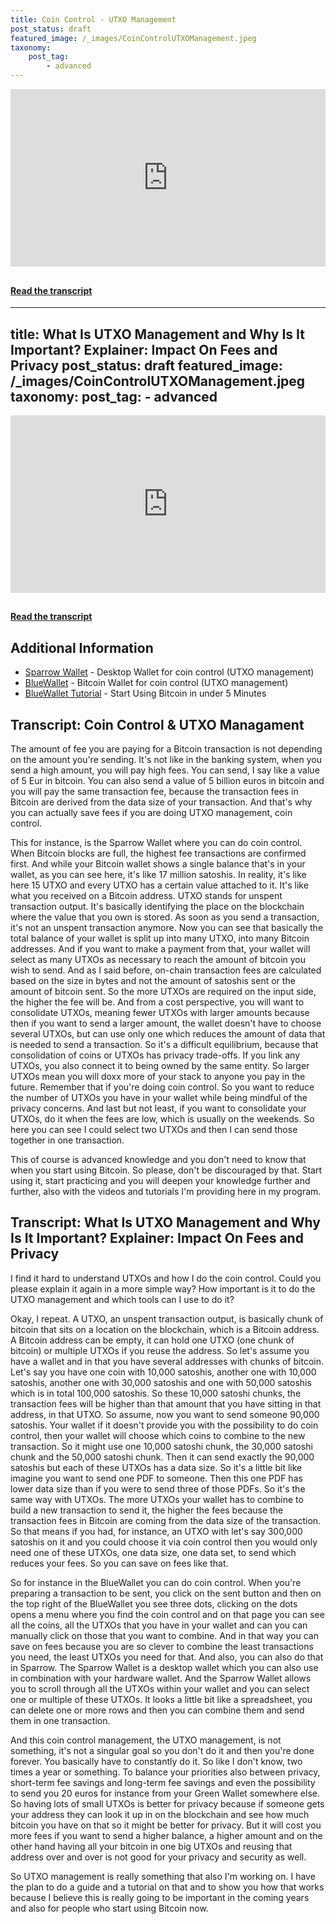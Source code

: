 ```yaml
---
title: Coin Control - UTXO Management
post_status: draft
featured_image: /_images/CoinControlUTXOManagement.jpeg
taxonomy:
    post_tag:
        - advanced
---
```


<div style="padding:56.25% 0 0 0;position:relative;"><iframe src="https://player.vimeo.com/video/843671126?badge=0&amp;autopause=0&amp;player_id=0&amp;app_id=58479" frameborder="0" allow="autoplay; fullscreen; picture-in-picture" allowfullscreen style="position:absolute;top:0;left:0;width:100%;height:100%;" title="075 Coin Control - UTXO Management"></iframe></div>

<div style="margin-bottom:30px;"></div>


#### [Read the transcript](#transcript:-coin-control-&-utxo-managament)

---
title: What Is UTXO Management and Why Is It Important? Explainer: Impact On Fees and Privacy
post_status: draft
featured_image: /_images/CoinControlUTXOManagement.jpeg
taxonomy:
    post_tag:
        - advanced
---

<div style="padding:56.25% 0 0 0;position:relative;"><iframe src="https://player.vimeo.com/video/903170650?badge=0&amp;autopause=0&amp;player_id=0&amp;app_id=58479" frameborder="0" allow="autoplay; fullscreen; picture-in-picture" allowfullscreen style="position:absolute;top:0;left:0;width:100%;height:100%;" title="title="What Is UTXO Management and Why Is It Important? Explainer: Impact On Fees and Privacy"></iframe></div>

<div style="margin-bottom:30px;"></div>


#### [Read the transcript](#transcript:-what-is-utxo-management-and-why-is-it-important?-explainer:-impact-on-fees-and-privacy)

## Additional Information
* [Sparrow Wallet](https://sparrowwallet.com/) - Desktop Wallet for coin control (UTXO management)
* [BlueWallet](/https://bluewallet.io/) - Bitcoin Wallet for coin control (UTXO management)
* [BlueWallet Tutorial](https://youtu.be/NqY3wBhloH4) - Start Using Bitcoin in under 5 Minutes

## Transcript: Coin Control & UTXO Managament

The amount of fee you are paying for a Bitcoin transaction is not depending on the amount you're sending. It's not like in the banking system, when you send a high amount, you will pay high fees. You can send, I say like a value of 5 Eur in bitcoin. You can also send a value of 5 billion euros in bitcoin and you will pay the same transaction fee, because the transaction fees in Bitcoin are derived from the data size of your transaction. And that's why you can actually save fees if you are doing UTXO management, coin control. 

This for instance, is the Sparrow Wallet where you can do coin control. When Bitcoin blocks are full, the highest fee transactions are confirmed first. And while your Bitcoin wallet shows a single balance that's in your wallet, as you can see here, it's like 17 million satoshis. In reality, it's like here 15 UTXO and every UTXO has a certain value attached to it. It's like what you received on a Bitcoin address. UTXO stands for unspent transaction output. It's basically identifying the place on the blockchain where the value that you own is stored. As soon as you send a transaction, it's not an unspent transaction anymore. Now you can see that basically the total balance of your wallet is split up into many UTXO, into many Bitcoin addresses. And if you want to make a payment from that, your wallet will select as many UTXOs as necessary to reach the amount of bitcoin you wish to send. And as I said before, on-chain transaction fees are calculated based on the size in bytes and not the amount of satoshis sent or the amount of bitcoin sent. So the more UTXOs are required on the input side, the higher the fee will be. And from a cost perspective, you will want to consolidate UTXOs, meaning fewer UTXOs with larger amounts because then if you want to send a larger amount, the wallet doesn't have to choose several UTXOs, but can use only one which reduces the amount of data that is needed to send a transaction. So it's a difficult equilibrium, because that consolidation of coins or UTXOs has privacy trade-offs. If you link any UTXOs, you also connect it to being owned by the same entity. So larger UTXOs mean you will doxx more of your stack to anyone you pay in the future. Remember that if you're doing coin control. So you want to reduce the number of UTXOs you have in your wallet while being mindful of the privacy concerns. And last but not least, if you want to consolidate your UTXOs, do it when the fees are low, which is usually on the weekends. So here you can see I could select two UTXOs and then I can send those together in one transaction. 

This of course is advanced knowledge and you don't need to know that when you start using Bitcoin. So please, don't be discouraged by that. Start using it, start practicing and you will deepen your knowledge further and further, also with the videos and tutorials I'm providing here in my program.

## Transcript: What Is UTXO Management and Why Is It Important? Explainer: Impact On Fees and Privacy

I find it hard to understand UTXOs and how I do the coin control. Could you please explain it again in a more simple way? How important is it to do the UTXO management and which tools can I use to do it? 

Okay, I repeat. A UTXO, an unspent transaction output, is basically chunk of bitcoin that sits on a location on the blockchain, which is a Bitcoin address. A Bitcoin address can be empty, it can hold one UTXO (one chunk of bitcoin) or multiple UTXOs if you reuse the address. So let's assume you have a wallet and in that you have several addresses with chunks of bitcoin. Let's say you have one coin with 10,000 satoshis, another one with 10,000 satoshis, another one with 30,000 satoshis and one with 50,000 satoshis which is in total 100,000 satoshis. So these 10,000 satoshi chunks, the transaction fees will be higher than that amount that you have sitting in that address, in that UTXO. So assume, now you want to send someone 90,000 satoshis. Your wallet if it doesn't provide you with the possibility to do coin control, then your wallet will choose which coins to combine to the new transaction. So it might use one 10,000 satoshi chunk, the 30,000 satoshi chunk and the 50,000 satoshi chunk. Then it can send exactly the 90,000 satoshis but each of these UTXOs has a data size. So it's a little bit like imagine you want to send one PDF to someone. Then this one PDF has lower data size than if you were to send three of those PDFs. So it's the same way with UTXOs. The more UTXOs your wallet has to combine to build a new transaction to send it, the higher the fees because the transaction fees in Bitcoin are coming from the data size of the transaction. So that means if you had, for instance, an UTXO with let's say 300,000 satoshis on it and you could choose it via coin control then you would only need one of these UTXOs, one data size, one data set, to send which reduces your fees. So you can save on fees like that. 

So for instance in the BlueWallet you can do coin control. When you're preparing a transaction to be sent, you click on the sent button and then on the top right of the BlueWallet you see three dots, clicking on the dots opens a menu where you find the coin control and on that page you can see all the coins, all the UTXOs that you have in your wallet and can you can manually click on those that you want to combine. And in that way you can save on fees because you are so clever to combine the least transactions you need, the least UTXOs you need for that. And also, you can also do that in Sparrow. The Sparrow Wallet is a desktop wallet which you can also use in combination with your hardware wallet. And the Sparrow Wallet allows you to scroll through all the UTXOs within your wallet and you can select one or multiple of these UTXOs. It looks a little bit like a spreadsheet, you can delete one or more rows and then you can combine them and send them in one transaction. 

And this coin control management, the UTXO management, is not something, it's not a singular goal so you don't do it and then you're done forever. You basically have to constantly do it. So like I don't know, two times a year or something. To balance your priorities also between privacy, short-term fee savings and long-term fee savings and even the possibility to send you 20 euros for instance from your Green Wallet somewhere else. So having lots of small UTXOs is better for privacy because if someone gets your address they can look it up in on the blockchain and see how much bitcoin you have on that so it might be better for privacy. But it will cost you more fees if you want to send a higher balance, a higher amount and on the other hand having all your bitcoin in one big UTXOs and reusing that address over and over is not good for your privacy and security as well. 

So UTXO management is really something that also I'm working on. I have the plan to do a guide and a tutorial on that and to show you how that works because I believe this is really going to be important in the coming years and also for people who start using Bitcoin now.

